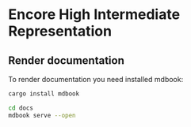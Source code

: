 # Encore High Intermediate Representation

## Render documentation

To render documentation you need installed mdbook:

```sh
cargo install mdbook
```

```sh
cd docs
mdbook serve --open
```

